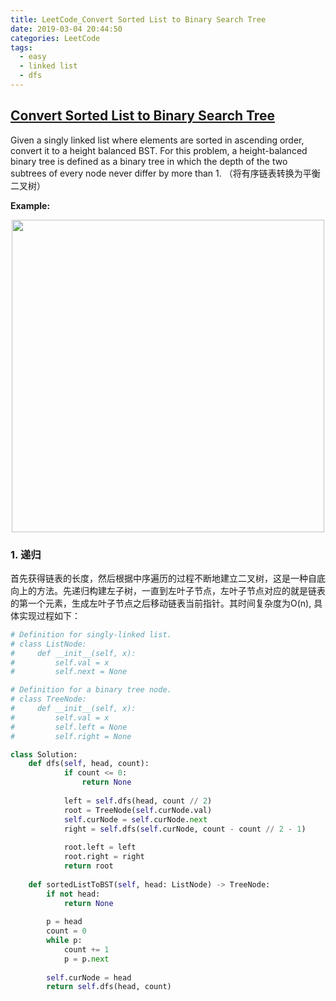 ```yaml
---
title: LeetCode_Convert Sorted List to Binary Search Tree
date: 2019-03-04 20:44:50
categories: LeetCode
tags: 
  - easy
  - linked list
  - dfs
---
```


## [Convert Sorted List to Binary Search Tree](https://leetcode.com/problems/convert-sorted-list-to-binary-search-tree/)

Given a singly linked list where elements are sorted in ascending order, convert it to a height balanced BST. For this problem, a height-balanced binary tree is defined as a binary tree in which the depth of the two subtrees of every node never differ by more than 1.
（将有序链表转换为平衡二叉树）

<!--more-->

**Example:** 

<div align=center>
	<img src="/images/leetcode_109.png" width = "500" align=center/>
</div>

### 1. 递归
首先获得链表的长度，然后根据中序遍历的过程不断地建立二叉树，这是一种自底向上的方法。先递归构建左子树，一直到左叶子节点，左叶子节点对应的就是链表的第一个元素，生成左叶子节点之后移动链表当前指针。其时间复杂度为O(n), 具体实现过程如下：

```python
# Definition for singly-linked list.
# class ListNode:
#     def __init__(self, x):
#         self.val = x
#         self.next = None

# Definition for a binary tree node.
# class TreeNode:
#     def __init__(self, x):
#         self.val = x
#         self.left = None
#         self.right = None

class Solution:
    def dfs(self, head, count):
            if count <= 0:
                return None
             
            left = self.dfs(head, count // 2)
            root = TreeNode(self.curNode.val)
            self.curNode = self.curNode.next
            right = self.dfs(self.curNode, count - count // 2 - 1)
            
            root.left = left
            root.right = right       
            return root 
        
    def sortedListToBST(self, head: ListNode) -> TreeNode:
        if not head:
            return None
        
        p = head
        count = 0
        while p:
            count += 1
            p = p.next
        
        self.curNode = head
        return self.dfs(head, count)
```

